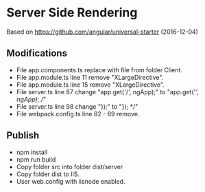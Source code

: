 # Server Side Rendering
Based on https://github.com/angular/universal-starter (2016-12-04)

## Modifications
* File app.components.ts replace with file from folder Client.
* File app.module.ts line 11 remove "XLargeDirective".
* File app.module.ts line 15 remove "XLargeDirective".
* File server.ts line 87 change "app.get('/', ngApp);" to "app.get('*', ngApp); /*"
* File server.ts line 98 change "});" to "}); */"
* File webpack.config.ts line 82 - 89 remove.
 
## Publish
* npm install
* npm run build
* Copy folder src into folder dist/server
* Copy folder dist to IIS.
* User web.config with iisnode enabled.
  